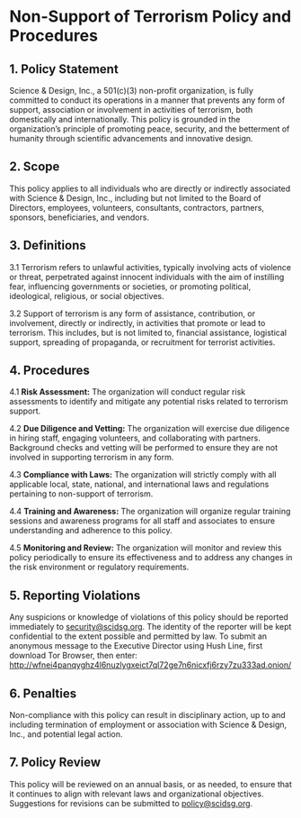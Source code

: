 # Non-Support of Terrorism Policy and Procedures

## 1. Policy Statement
Science & Design, Inc., a 501(c)(3) non-profit organization, is fully committed to conduct its operations in a manner that prevents any form of support, association or involvement in activities of terrorism, both domestically and internationally. This policy is grounded in the organization’s principle of promoting peace, security, and the betterment of humanity through scientific advancements and innovative design.

## 2. Scope
This policy applies to all individuals who are directly or indirectly associated with Science & Design, Inc., including but not limited to the Board of Directors, employees, volunteers, consultants, contractors, partners, sponsors, beneficiaries, and vendors.

## 3. Definitions

3.1 Terrorism refers to unlawful activities, typically involving acts of violence or threat, perpetrated against innocent individuals with the aim of instilling fear, influencing governments or societies, or promoting political, ideological, religious, or social objectives.

3.2 Support of terrorism is any form of assistance, contribution, or involvement, directly or indirectly, in activities that promote or lead to terrorism. This includes, but is not limited to, financial assistance, logistical support, spreading of propaganda, or recruitment for terrorist activities.

## 4. Procedures

4.1 **Risk Assessment:** The organization will conduct regular risk assessments to identify and mitigate any potential risks related to terrorism support.

4.2 **Due Diligence and Vetting:** The organization will exercise due diligence in hiring staff, engaging volunteers, and collaborating with partners. Background checks and vetting will be performed to ensure they are not involved in supporting terrorism in any form.

4.3 **Compliance with Laws:** The organization will strictly comply with all applicable local, state, national, and international laws and regulations pertaining to non-support of terrorism.

4.4 **Training and Awareness:** The organization will organize regular training sessions and awareness programs for all staff and associates to ensure understanding and adherence to this policy.

4.5 **Monitoring and Review:** The organization will monitor and review this policy periodically to ensure its effectiveness and to address any changes in the risk environment or regulatory requirements.

## 5. Reporting Violations

Any suspicions or knowledge of violations of this policy should be reported immediately to security@scidsg.org. The identity of the reporter will be kept confidential to the extent possible and permitted by law. To submit an anonymous message to the Executive Director using Hush Line, first download Tor Browser, then enter: http://wfnei4panqyghz4l6nuzlygxeict7ql72ge7n6nicxfj6rzy7zu333ad.onion/

## 6. Penalties

Non-compliance with this policy can result in disciplinary action, up to and including termination of employment or association with Science & Design, Inc., and potential legal action.

## 7. Policy Review

This policy will be reviewed on an annual basis, or as needed, to ensure that it continues to align with relevant laws and organizational objectives. Suggestions for revisions can be submitted to policy@scidsg.org.
